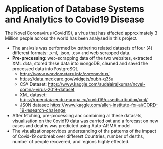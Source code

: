 # Application of Database Systems and Analytics to Covid19 Disease

The Novel Coronavirus (Covid19), a virus that has effected approximately 3 Million people across the world has been analysed in this project.

- The analysis was performed by gathering related datasets of four (4) different formats: .xml, .json, .csv and web scrapped data.
- **Pre-processing**: web-scrapping data off the two websites, extracted XML data, stored these data into mongoDB, cleaned and saved the processed data into PostgreSQL
  - https://www.worldometers.info/coronavirus/
  - https://data.medicare.gov/widgets/xubh-q36u
  - CSV Dataset: https://www.kaggle.com/sudalairajkumar/novel-corona-virus-2019-dataset
  - XML dataset: https://opendata.ecdc.europa.eu/covid19/casedistribution/xml/
  - JSON dataset: https://www.kaggle.com/allen-institute-for-ai/CORD-19-research-challenge
-	After fetching, pre-processing and combining all these datasets, visualization on the Covid19 data was carried out and a forecast on new cases and deaths was predicted using Auto-ARIMA model.
- The visualizationsprovides understanding of the patterns of the impact of Covid-19 outbreak over different Countries, number of deaths, number of people recovered, and regions highly effected. 

